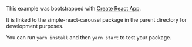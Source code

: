 This example was bootstrapped with [Create React App](https://github.com/facebook/create-react-app).

It is linked to the simple-react-carousel package in the parent directory for development purposes.

You can run `yarn install` and then `yarn start` to test your package.
